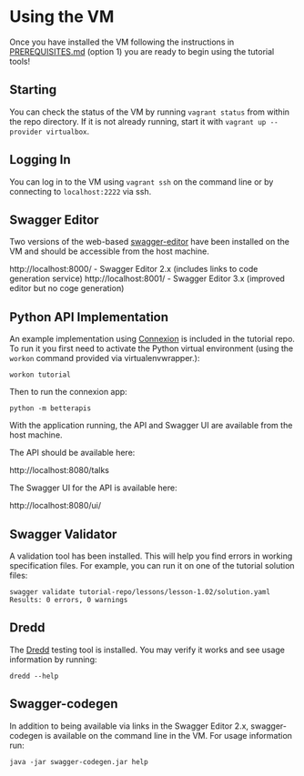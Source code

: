 Using the VM
============

Once you have installed the VM following the instructions in 
[PREREQUISITES.md](PREREQUISITES.md) (option 1) you are ready to begin using
the tutorial tools!

Starting
--------

You can check the status of the VM by running `vagrant status` from within 
the repo directory. If it is not already running, start it with
`vagrant up --provider virtualbox`.

Logging In
----------

You can log in to the VM using `vagrant ssh` on the command line or by
connecting to `localhost:2222` via ssh.

Swagger Editor
--------------

Two versions of the web-based [swagger-editor](https://github.com/swagger-api/swagger-editor)
have been installed on the VM and should be accessible from the host machine. 

http://localhost:8000/ - Swagger Editor 2.x (includes links to code generation service)
http://localhost:8001/ - Swagger Editor 3.x (improved editor but no coge generation) 

Python API Implementation
-------------------------

An example implementation using [Connexion](https://connexion.readthedocs.io/en/latest/)
is included in the tutorial repo. To run it you first need to activate the
Python virtual environment (using the `workon` command provided via
virtualenvwrapper.):

```
workon tutorial
```

Then to run the connexion app:

```
python -m betterapis
```

With the application running, the API and Swagger UI are available from the 
host machine.

The API should be available here:

http://localhost:8080/talks

The Swagger UI for the API is available here:

http://localhost:8080/ui/

Swagger Validator
-----------------

A validation tool has been installed. This will help you find errors in working
specification files. For example, you can run it on one of the tutorial solution
files:

```
swagger validate tutorial-repo/lessons/lesson-1.02/solution.yaml
Results: 0 errors, 0 warnings
```

Dredd
-----

The [Dredd](http://dredd.readthedocs.io/en/latest/) testing tool is installed.
You may verify it works and see usage information by running:

```
dredd --help
```

Swagger-codegen
---------------

In addition to being available via links in the Swagger Editor 2.x,
swagger-codegen is available on the command line in the VM. For usage
information run:

```
java -jar swagger-codegen.jar help
```

